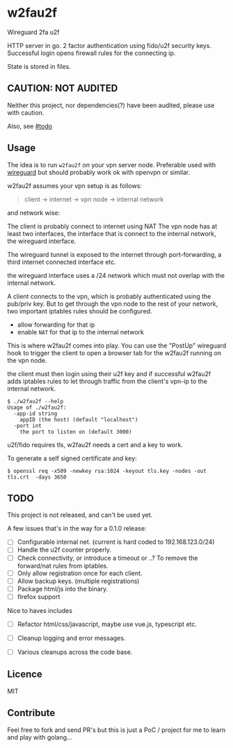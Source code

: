 # w2fau2f

Wireguard 2fa u2f

HTTP server in go.
2 factor authentication using fido/u2f security keys.
Successful login opens firewall rules for the connecting ip.

State is stored in files.

## CAUTION: NOT AUDITED

Neither this project, nor dependencies(?) have been audited, please use with caution.

Also, see [#todo](#todo)

## Usage

The idea is to run `w2fau2f` on your vpn server node.
Preferable used with [wireguard](https://wireguard.com) but should probably work ok with openvpn or similar.

w2fau2f assumes your vpn setup is as follows:

> client -> internet -> vpn node -> internal network

and network wise:

The client is probably connect to internet using NAT
The vpn node has at least two interfaces,
the interface that is connect to the internal network,
the wireguard interface.

The wireguard tunnel is exposed to the internet through port-forwarding, a third internet connected interface etc.

the wireguard interface uses a /24 network which must not overlap with the internal network.

A client connects to the vpn, which is probably authenticated using the pub/priv key.
But to get through the vpn node to the rest of your network, two important iptables rules should be configured.

- allow forwarding for that ip
- enable `NAT` for that ip to the internal network


This is where w2fau2f comes into play.
You can use the "PostUp" wireguard hook to trigger the client to open a browser tab for the w2fau2f running on the vpn node.

the client must then login using their u2f key and if successful w2fau2f adds iptables rules to let through traffic from the client's vpn-ip to the internal network.


```
$ ./w2fau2f --help
Usage of ./w2fau2f:
  -app-id string
    appID (the host) (default "localhost")
  -port int
    the port to listen on (default 3000)
```

u2f/fido requires tls, w2fau2f needs a cert and a key to work.

To generate a self signed certificate and key:

```
$ openssl req -x509 -newkey rsa:1024 -keyout tls.key -nodes -out tls.crt  -days 3650
```

## TODO

This project is not released, and can't be used yet.

A few issues that's in the way for a 0.1.0 release:

- [ ] Configurable internal net. (current is hard coded to 192.168.123.0/24)
- [ ] Handle the u2f counter properly.
- [ ] Check connectivity, or introduce a timeout or ..? To remove the forward/nat rules from iptables.
- [ ] Only allow registration once for each client.
- [ ] Allow backup keys. (multiple registrations)
- [ ] Package html/js into the binary.
- [ ] firefox support

Nice to haves includes

- [ ] Refactor html/css/javascript, maybe use vue.js, typescript etc.
- [ ] Cleanup logging and error messages.
- [ ] Various cleanups across the code base.


## Licence

MIT

## Contribute

Feel free to fork and send PR's but this is just a PoC / project for me to learn and play with golang...

